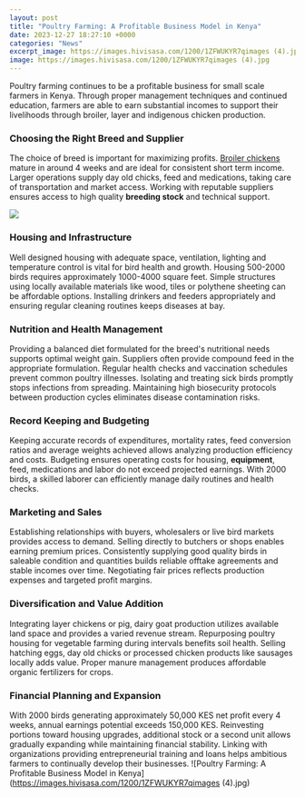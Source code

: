 ```yaml
---
layout: post
title: "Poultry Farming: A Profitable Business Model in Kenya"
date: 2023-12-27 18:27:10 +0000
categories: "News"
excerpt_image: https://images.hivisasa.com/1200/1ZFWUKYR7qimages (4).jpg
image: https://images.hivisasa.com/1200/1ZFWUKYR7qimages (4).jpg
---
```


Poultry farming continues to be a profitable business for small scale farmers in Kenya. Through proper management techniques and continued education, farmers are able to earn substantial incomes to support their livelihoods through broiler, layer and indigenous chicken production. 
### Choosing the Right Breed and Supplier 
The choice of breed is important for maximizing profits. [Broiler chickens](https://fistore.mysenprints.com/collection/abril) mature in around 4 weeks and are ideal for consistent short term income. Larger operations supply day old chicks, feed and medications, taking care of transportation and market access. Working with reputable suppliers ensures access to high quality **breeding stock** and technical support. 

![](https://i0.wp.com/biznakenya.com/wp-content/uploads/2015/07/Poultry-farming-in-Kenya.jpg)
### Housing and Infrastructure 
Well designed housing with adequate space, ventilation, lighting and temperature control is vital for bird health and growth. Housing 500-2000 birds requires approximately 1000-4000 square feet. Simple structures using locally available materials like wood, tiles or polythene sheeting can be affordable options. Installing drinkers and feeders appropriately and ensuring regular cleaning routines keeps diseases at bay. 
### Nutrition and Health Management
Providing a balanced diet formulated for the breed's nutritional needs supports optimal weight gain. Suppliers often provide compound feed in the appropriate formulation. Regular health checks and vaccination schedules prevent common poultry illnesses. Isolating and treating sick birds promptly stops infections from spreading. Maintaining high biosecurity protocols between production cycles eliminates disease contamination risks.
### Record Keeping and Budgeting  
Keeping accurate records of expenditures, mortality rates, feed conversion ratios and average weights achieved allows analyzing production efficiency and costs. Budgeting ensures operating costs for housing, **equipment**, feed, medications and labor do not exceed projected earnings. With 2000 birds, a skilled laborer can efficiently manage daily routines and health checks.
### Marketing and Sales
Establishing relationships with buyers, wholesalers or live bird markets provides access to demand. Selling directly to butchers or shops enables earning premium prices. Consistently supplying good quality birds in saleable condition and quantities builds reliable offtake agreements and stable incomes over time. Negotiating fair prices reflects production expenses and targeted profit margins. 
### Diversification and Value Addition
Integrating layer chickens or pig, dairy goat production utilizes available land space and provides a varied revenue stream. Repurposing poultry housing for vegetable farming during intervals benefits soil health. Selling hatching eggs, day old chicks or processed chicken products like sausages locally adds value. Proper manure management produces affordable organic fertilizers for crops.
### Financial Planning and Expansion 
With 2000 birds generating approximately 50,000 KES net profit every 4 weeks, annual earnings potential exceeds 150,000 KES. Reinvesting portions toward housing upgrades, additional stock or a second unit allows gradually expanding while maintaining financial stability. Linking with organizations providing entrepreneurial training and loans helps ambitious farmers to continually develop their businesses.
![Poultry Farming: A Profitable Business Model in Kenya](https://images.hivisasa.com/1200/1ZFWUKYR7qimages (4).jpg)